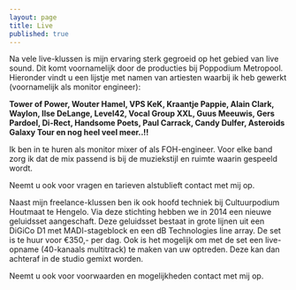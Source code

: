 ```yaml
---
layout: page
title: Live
published: true
---
```




Na vele live-klussen is mijn ervaring sterk gegroeid op het gebied van live sound. Dit komt voornamelijk door de producties bij Poppodium Metropool. Hieronder vindt u een lijstje met namen van artiesten waarbij ik heb gewerkt (voornamelijk als monitor engineer):

**Tower of Power, Wouter Hamel, VPS KeK, Kraantje Pappie, Alain Clark, Waylon, Ilse DeLange, Level42, Vocal Group XXL, Guus Meeuwis, Gers Pardoel, Di-Rect, Handsome Poets, Paul Carrack, Candy Dulfer, Asteroids Galaxy Tour en nog heel veel meer..!!**

Ik ben in te huren als monitor mixer of als FOH-engineer. Voor elke band zorg ik  dat de mix passend is bij de muziekstijl en ruimte waarin gespeeld wordt.

Neemt u ook voor vragen en tarieven alstublieft contact met mij op.

Naast mijn freelance-klussen ben ik ook hoofd techniek bij Cultuurpodium Houtmaat te Hengelo. Via deze stichting hebben we in 2014 een nieuwe geluidsset aangeschaft. Deze geluidsset bestaat in grote lijnen uit een DiGiCo D1 met MADI-stageblock en een dB Technologies line array. De set is te huur voor €350,- per dag. Ook is het mogelijk om met de set een live-opname (40-kanaals multitrack) te maken van uw optreden. Deze kan dan achteraf in de studio gemixt worden.

Neemt u ook voor voorwaarden en mogelijkheden contact met mij op.
